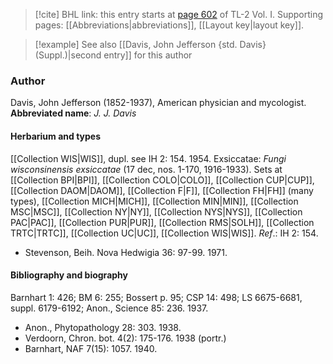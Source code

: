 > [!cite] BHL link: this entry starts at [page 602](https://www.biodiversitylibrary.org/page/33120733) of TL-2 Vol. I.
> Supporting pages: [[Abbreviations|abbreviations]], [[Layout key|layout key]].

> [!example] See also [[Davis, John Jefferson {std. Davis} (Suppl.)|second entry]] for this author

### Author

Davis, John Jefferson (1852-1937), American physician and mycologist. 
**Abbreviated name**: *J. J. Davis*

#### Herbarium and types

[[Collection WIS|WIS]], dupl. see IH 2: 154. 1954. Exsiccatae: *Fungi wisconsinensis exsiccatae* (17 dec, nos. 1-170, 1916-1933). Sets at [[Collection BPI|BPI]], [[Collection COLO|COLO]], [[Collection CUP|CUP]], [[Collection DAOM|DAOM]], [[Collection F|F]], [[Collection FH|FH]] (many types), [[Collection MICH|MICH]], [[Collection MIN|MIN]], [[Collection MSC|MSC]], [[Collection NY|NY]], [[Collection NYS|NYS]], [[Collection PAC|PAC]], [[Collection PUR|PUR]], [[Collection RMS|SOLH]], [[Collection TRTC|TRTC]], [[Collection UC|UC]], [[Collection WIS|WIS]].
*Ref*.: IH 2: 154.
- Stevenson, Beih. Nova Hedwigia 36: 97-99. 1971.

#### Bibliography and biography

Barnhart 1: 426; BM 6: 255; Bossert p. 95; CSP 14: 498; LS 6675-6681, suppl. 6179-6192; Anon., Science 85: 236. 1937.
- Anon., Phytopathology 28: 303. 1938.
- Verdoorn, Chron. bot. 4(2): 175-176. 1938 (portr.)
- Barnhart, NAF 7(15): 1057. 1940.

